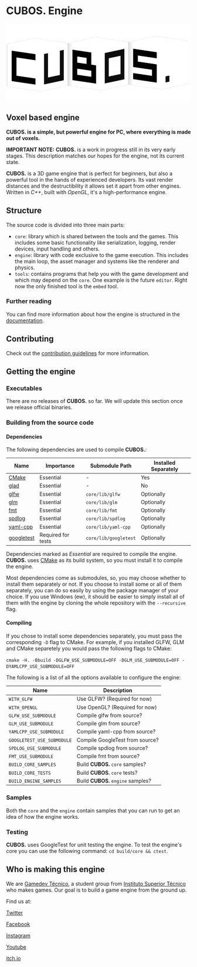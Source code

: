 # **CUBOS.** Engine

<p align="center">
  <!-- if we ever get a site, we can put the link here-->
  <!-- <a href="https://godotengine.org"> -->
    <img src="docs/images/CubosLogo.png" alt="cubos. Engine logo">
  <!-- </a> -->
</p>

## Voxel based engine

**CUBOS. is a simple, but powerful engine for PC, where everything is made out of voxels.**

**IMPORTANT NOTE:** **CUBOS.** is a work in progress still in its very early stages. This description matches our hopes for the engine, not its current state.

**CUBOS.** is a 3D game engine that is perfect for beginners, but also a powerful tool in the hands of experienced developers.
Its vast render distances and the destructibility it allows set it apart from other engines.
Written in *C++*, built with *OpenGL*, it's a high-performance engine.

## Structure

The source code is divided into three main parts:
- `core`: library which is shared between the tools and the games. This includes some basic functionality like serialization, logging, render devices, input handling and others.
- `engine`: library with code exclusive to the game execution. This includes the main loop, the asset manager and systems like the renderer and physics.
- `tools`: contains programs that help you with the game development and which may depend on the `core`. One example is the future `editor`. Right now the only finished tool is the `embed` tool.

### Further reading

You can find more information about how the engine is structured in the [documentation](https://gamedevtecnico.github.io/cubos/).

## Contributing

Check out the [contribution guidelines](CONTRIBUTE.md) for more information.

## Getting the engine

### Executables

There are no releases of **CUBOS.** so far. We will update this section once we release official binaries.
<!--Official binaries for **CUBOS.** can be found
on the [releases](https://github.com/GameDevTecnico/cubos/releases) page.-->

### Building from the source code

#### Dependencies

The following dependencies are used to compile **CUBOS.**:

| Name                                               | Importance         | Submodule Path        | Installed Separately |
| -------------------------------------------------- | ------------------ | --------------------- | -------------------- |
| [CMake](https://cmake.org/)                        | Essential          | -                     | Yes                  |
| [glad](https://github.com/Dav1dde/glad)            | Essential          | -                     | No                   |
| [glfw](https://github.com/glfw/glfw)               | Essential          | `core/lib/glfw`       | Optionally           |
| [glm](https://github.com/g-truc/glm)               | Essential          | `core/lib/glm`        | Optionally           |
| [fmt](https://github.com/fmtlib/fmt)               | Essential          | `core/lib/fmt`        | Optionally           |
| [spdlog](https://github.com/gabime/spdlog)         | Essential          | `core/lib/spdlog`     | Optionally           |
| [yaml-cpp](https://github.com/jbeder/yaml-cpp)     | Essential          | `core/lib/yaml-cpp`   | Optionally           |
| [googletest](https://github.com/google/googletest) | Required for tests | `core/lib/googletest` | Optionally           |

Dependencies marked as *Essential* are required to compile the engine.
**CUBOS.** uses [CMake](https://cmake.org/) as its build system, so you must install it to compile the engine.

Most dependencies come as submodules, so, you may choose whether to install them separately or not. If you choose to install some or all of them separately, you can do so easily by using the package manager of your choice. If you use Windows (ew), it should be easier to simply install all of them with the engine by cloning
the whole repository with the `--recursive` flag.

#### Compiling

If you chose to install some dependencies separately, you must pass the corresponding `-D` flag to CMake. For example, if you installed GLFW, GLM and CMake separetely you would pass the following flags to CMake:

`cmake -H. -Bbuild -DGLFW_USE_SUBMODULE=OFF -DGLM_USE_SUBMODULE=OFF -DYAMLCPP_USE_SUBMODULE=OFF`

The following is a list of all the options available to configure the engine:

| Name                       | Description                        |
| -------------------------- | ---------------------------------- |
| `WITH_GLFW`                | Use GLFW? (Required for now)       |
| `WITH_OPENGL`              | Use OpenGL? (Required for now)     |
| `GLFW_USE_SUBMODULE`       | Compile glfw from source?          |
| `GLM_USE_SUBMODULE`        | Compile glm from source?           |
| `YAMLCPP_USE_SUBMODULE`    | Compile yaml-cpp from source?      |
| `GOOGLETEST_USE_SUBMODULE` | Compile GoogleTest from source?    |
| `SPDLOG_USE_SUBMODULE`     | Compile spdlog from source?        |
| `FMT_USE_SUBMODULE`        | Compile fmt from source?           |
| `BUILD_CORE_SAMPLES`       | Build **CUBOS.** `core` samples?   |
| `BUILD_CORE_TESTS`         | Build **CUBOS.** `core` tests?     |
| `BUILD_ENGINE_SAMPLES`     | Build **CUBOS.** `engine` samples? |

### Samples

Both the `core` and the `engine` contain samples that you can run to get an idea of how the engine works.

### Testing

**CUBOS.** uses GoogleTest for unit testing the engine.
To test the engine's core you can use the following command: `cd build/core && ctest`.

## Who is making this engine

We are  [Gamedev Técnico](https://www.instagram.com/gamedevtecnico/), a student group from [Instituto Superior Técnico](https://tecnico.ulisboa.pt/en/) who makes games. Our goal is to build a game engine from the ground up. 

Find us at:

[Twitter](https://twitter.com/GameDevTecnico)

[Facebook](https://www.facebook.com/Game-Dev-T%C3%A9cnico-107405047487324/)

[Instagram](https://www.instagram.com/gamedevtecnico/)

[Youtube](https://www.youtube.com/channel/UCpJf5Ih7SE9wAgaZ_OF9qYA)

[itch.io](https://gamedevtecnico.itch.io/)


